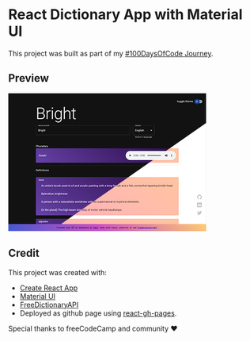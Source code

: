# React Dictionary App with Material UI

This project was built as part of my [#100DaysOfCode Journey](https://github.com/onpilot/100-days-of-code).

## Preview

<img src="https://github.com/onpilot/react-dictionary-mui/blob/master/preview.jpg?raw=true" alt="React Dictionary App with Material UI" style="width:400px;"/>

## Credit

This project was created with:

- [Create React App](https://github.com/facebook/create-react-app)
- [Material UI](https://mui.com/)
- [FreeDictionaryAPI](https://github.com/meetDeveloper/freeDictionaryAPI)
- Deployed as github page using [react-gh-pages](https://github.com/gitname/react-gh-pages).

Special thanks to freeCodeCamp and community ❤️
